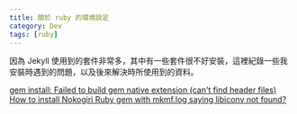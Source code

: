 ```yaml
---
title: 關於 ruby 的環境設定 
category: Dev
tags: [ruby]
---
```


因為 Jekyll 使用到的套件非常多，其中有一些套件很不好安裝，這裡紀錄一些我安裝時遇到的問題，以及後來解決時所使用到的資料。

[gem install: Failed to build gem native extension (can't find header files)](http://stackoverflow.com/questions/4304438/gem-install-failed-to-build-gem-native-extension-cant-find-header-files)
[How to install Nokogiri Ruby gem with mkmf.log saying libiconv not found?](http://stackoverflow.com/questions/12336160/how-to-install-nokogiri-ruby-gem-with-mkmf-log-saying-libiconv-not-found)
